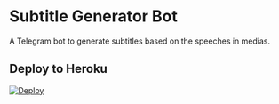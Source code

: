 # Subtitle Generator Bot
A Telegram bot to generate subtitles based on the speeches in medias.

## Deploy to Heroku

[![Deploy](https://www.herokucdn.com/deploy/button.svg)](https://heroku.com/deploy?template=https://github.com/samadii/Speech2Sub-Bot)


